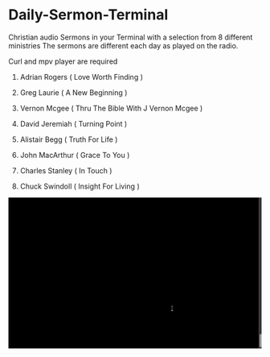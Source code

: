 # Daily-Sermon-Terminal
Christian audio Sermons in your Terminal with a selection from 8 different ministries
The sermons are different each day as played on the radio.

Curl and mpv player are required

 1. Adrian Rogers	( Love Worth Finding )

 2. Greg Laurie		( A New Beginning )

 3. Vernon Mcgee	( Thru The Bible With J Vernon Mcgee )

 4. David Jeremiah	( Turning Point )

 5. Alistair Begg	( Truth For Life )

 6. John MacArthur	( Grace To You )

 7. Charles Stanley	( In Touch )

 8. Chuck Swindoll	( Insight For Living )
 
 ![](Daily-Sermon.gif)

